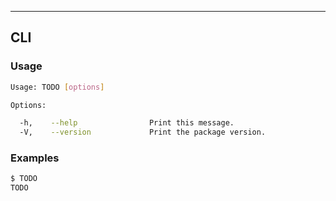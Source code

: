
<!-- Section for describing a command-line interface. -->

---

<section class="cli">

## CLI

<!-- CLI usage documentation. -->

<section class="usage">

### Usage

``` bash
Usage: TODO [options]

Options:

  -h,    --help                Print this message.
  -V,    --version             Print the package version.
```

</section>

<!-- /.usage -->

<!-- CLI usage notes. Make sure to keep an empty line after the `section` element and another before the `/section` close. -->

<section class="notes">

</section>

<!-- /.notes -->

<!-- CLI usage examples. -->

<section class="examples">

### Examples

``` bash
$ TODO
TODO
```

</section>

<!-- /.examples -->

</section>

<!-- /.cli -->
